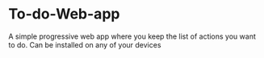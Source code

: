 # To-do-Web-app
A simple progressive web app where you keep the list of actions you want to do. Can be installed on any of your devices
